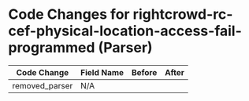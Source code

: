 # Code Changes for rightcrowd-rc-cef-physical-location-access-fail-programmed (Parser)

| Code Change | Field Name | Before | After |
|-------------|------------|--------|-------|
| removed_parser | N/A |  |  |